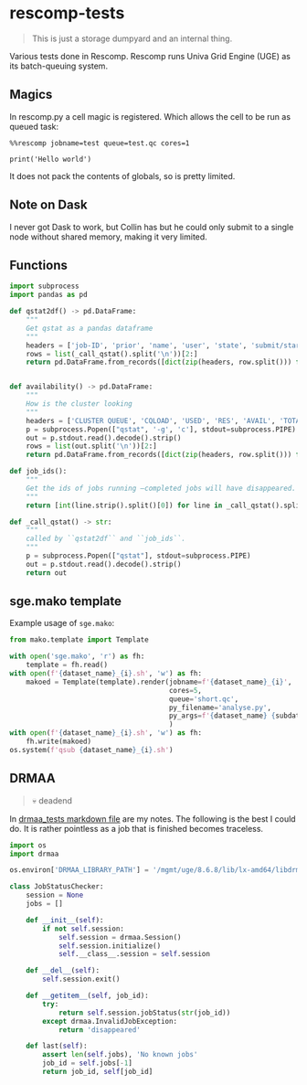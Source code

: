 # rescomp-tests

> This is just a storage dumpyard and an internal thing.

Various tests done in Rescomp.
Rescomp runs Univa Grid Engine (UGE) as its batch-queuing system.

## Magics

In rescomp.py a cell magic is registered.
Which allows the cell to be run as queued task:

```jupyter
%%rescomp jobname=test queue=test.qc cores=1

print('Hello world')

```

It does not pack the contents of globals, so is pretty limited.

## Note on Dask

I never got Dask to work,
but Collin has but he could only submit to a single node without shared memory,
making it very limited.

## Functions

```python
import subprocess
import pandas as pd

def qstat2df() -> pd.DataFrame:
    """
    Get qstat as a pandas dataframe
    """
    headers = ['job-ID', 'prior', 'name', 'user', 'state', 'submit/start at', 'queue', 'slots ja-task-ID']
    rows = list(_call_qstat().split('\n'))[2:]
    return pd.DataFrame.from_records([dict(zip(headers, row.split())) for row in map(str.strip, rows)])


def availability() -> pd.DataFrame:
    """
    How is the cluster looking
    """
    headers = ['CLUSTER QUEUE', 'CQLOAD', 'USED', 'RES', 'AVAIL', 'TOTAL', 'aoACDS', 'cdsuE']
    p = subprocess.Popen(["qstat", '-g', 'c'], stdout=subprocess.PIPE)
    out = p.stdout.read().decode().strip()
    rows = list(out.split('\n'))[2:]
    return pd.DataFrame.from_records([dict(zip(headers, row.split())) for row in map(str.strip, rows)])

def job_ids():
    """
    Get the ids of jobs running —completed jobs will have disappeared.
    """
    return [int(line.strip().split()[0]) for line in _call_qstat().split('\n')[2:]]

def _call_qstat() -> str:
    """
    called by ``qstat2df`` and ``job_ids``.
    """
    p = subprocess.Popen(["qstat"], stdout=subprocess.PIPE)
    out = p.stdout.read().decode().strip()
    return out
```

## sge.mako template
Example usage of `sge.mako`:

```python
from mako.template import Template

with open('sge.mako', 'r') as fh:
    template = fh.read()
with open(f'{dataset_name}_{i}.sh', 'w') as fh:
    makoed = Template(template).render(jobname=f'{dataset_name}_{i}',
                                       cores=5,
                                       queue='short.qc',
                                       py_filename='analyse.py',
                                       py_args=f'{dataset_name} {subdataset_filename} {protein_filename} {settings_filename} 5'
                                       )
with open(f'{dataset_name}_{i}.sh', 'w') as fh:
    fh.write(makoed)
os.system(f'qsub {dataset_name}_{i}.sh')
```

## DRMAA

> :skull: deadend

In [drmaa_tests markdown file](drmaa_tests.md) are my notes.
The following is the best I could do.
It is rather pointless as a job that is finished becomes traceless.

```python
import os
import drmaa

os.environ['DRMAA_LIBRARY_PATH'] = '/mgmt/uge/8.6.8/lib/lx-amd64/libdrmaa.so.1.0'

class JobStatusChecker:
    session = None
    jobs = []

    def __init__(self):
        if not self.session:
            self.session = drmaa.Session()
            self.session.initialize()
            self.__class__.session = self.session

    def __del__(self):
        self.session.exit()

    def __getitem__(self, job_id):
        try:
            return self.session.jobStatus(str(job_id))
        except drmaa.InvalidJobException:
            return 'disappeared'

    def last(self):
        assert len(self.jobs), 'No known jobs'
        job_id = self.jobs[-1]
        return job_id, self[job_id]
```
